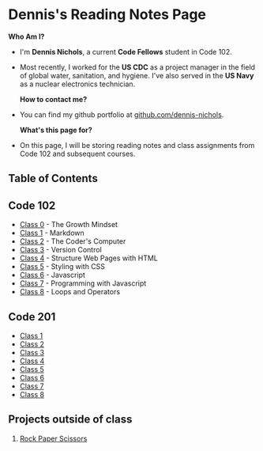 # Dennis's Reading Notes Page

  **Who Am I?**

- I'm **Dennis Nichols**, a current **Code Fellows** student in Code 102.
- Most recently, I worked for the **US CDC** as a project manager in the field of global water, sanitation, and hygiene. I've also served in the **US Navy** as a nuclear electronics technician.

  **How to contact me?**

- You can find my github portfolio at [github.com/dennis-nichols](https://github.com/dennis-nichols).

  **What's this page for?**

- On this page, I will be storing reading notes and class assignments from Code 102 and subsequent courses.

## Table of Contents

## Code 102

- [Class 0](https://dennis-nichols.github.io/reading-notes/class_0) - The Growth Mindset
- [Class 1](https://dennis-nichols.github.io/reading-notes/class_1) - Markdown
- [Class 2](https://dennis-nichols.github.io/reading-notes/class_2) - The Coder's Computer
- [Class 3](https://dennis-nichols.github.io/reading-notes/class_3) - Version Control
- [Class 4](https://dennis-nichols.github.io/reading-notes/class_4) - Structure Web Pages with HTML
- [Class 5](https://dennis-nichols.github.io/reading-notes/class_5) - Styling with CSS
- [Class 6](https://dennis-nichols.github.io/reading-notes/class_6) - Javascript
- [Class 7](https://dennis-nichols.github.io/reading-notes/class_7) - Programming with Javascript
- [Class 8](https://dennis-nichols.github.io/reading-notes/class_8) - Loops and Operators

## Code 201

- [Class 1](https://dennis-nichols.github.io/reading-notes/201_class_1)
- [Class 2](https://dennis-nichols.github.io/reading-notes/201_class_2)
- [Class 3](https://dennis-nichols.github.io/reading-notes/201_class_3)
- [Class 4](https://dennis-nichols.github.io/reading-notes/201_class_4)
- [Class 5](https://dennis-nichols.github.io/reading-notes/201_class_5)
- [Class 6](https://dennis-nichols.github.io/reading-notes/201_class_6)
- [Class 7](https://dennis-nichols.github.io/reading-notes/201_class_7)
- [Class 8](https://dennis-nichols.github.io/reading-notes/201_class_8)

## Projects outside of class

1. [Rock Paper Scissors](https://dennis-nichols.github.io/yt_group_projects/rps1_notes_dn)
